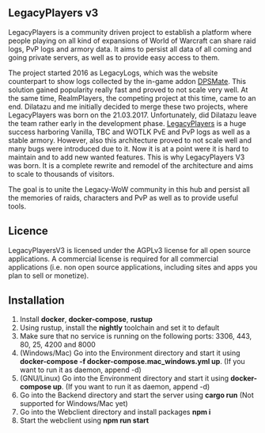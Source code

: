## LegacyPlayers v3
LegacyPlayers is a community driven project to establish a platform where people
playing on all kind of expansions of World of Warcraft can share raid logs, PvP logs
and armory data. It aims to persist all data of all coming and going private servers,
as well as to provide easy access to them.

The project started 2016 as LegacyLogs, which was the website counterpart to show logs 
collected by the in-game addon [DPSMate](https://github.com/Geigerkind/DPSMate).
This solution gained popularity really fast
and proved to not scale very well. At the same time, RealmPlayers, the competing
project at this time, came to an end. Dilatazu and me initially decided to merge these two
projects, where LegacyPlayers was born on the 21.03.2017. Unfortunately, did Dilatazu
leave the team rather early in the development phase. [LegacyPlayers](https://github.com/Geigerkind/Legacyplayers)
is a huge success harboring Vanilla, TBC and WOTLK PvE and PvP logs as well as a stable armory.
However, also this architecture proved to not scale well and many bugs were introduced due
to it. Now it is at a point were it is hard to maintain and to add new wanted features.
This is why LegacyPlayers V3 was born. It is a complete rewrite and remodel of the
architecture and aims to scale to thousands of visitors. 

The goal is to unite the Legacy-WoW community in this hub and persist all the memories
of raids, characters and PvP as well as to provide useful tools.

## Licence
LegacyPlayersV3 is licensed under the AGPLv3 license for all open source applications. A commercial license is required for all commercial applications (i.e. non open source applications, including sites and apps you plan to sell or monetize).

## Installation
1. Install **docker**, **docker-compose**, **rustup**
2. Using rustup, install the **nightly** toolchain and set it to default
3. Make sure that no service is running on the following ports: 3306, 443, 80, 25, 4200 and 8000
4. (Windows/Mac) Go into the Environment directory and start it using **docker-compose -f docker-compose.mac_windows.yml up**. (If you want to run it as daemon, append -d)
4. (GNU/Linux) Go into the Environment directory and start it using **docker-compose up**. (If you want to run it as daemon, append -d)
5. Go into the Backend directory and start the server using **cargo run**
(Not supported for Windows/Mac yet)
6. Go into the Webclient directory and install packages **npm i**
7. Start the webclient using **npm run start**

